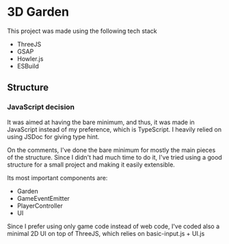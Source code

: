 # 3D Garden 
This project was made using the following tech stack

- ThreeJS
- GSAP
- Howler.js
- ESBuild


## Structure

### JavaScript decision
It was aimed at having the bare minimum, and thus, it was made in JavaScript instead of my preference, which is TypeScript. I heavily relied on using JSDoc for giving type hint.

On the comments, I've done the bare minimum for mostly the main pieces of the structure.
Since I didn't had much time to do it, I've tried using a good structure for a small project and making it easily extensible.

Its most important components are:

- Garden
- GameEventEmitter
- PlayerController
- UI

Since I prefer using only game code instead of web code, I've coded also a minimal 2D UI on top of ThreeJS, which relies on basic-input.js + UI.js
